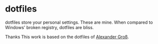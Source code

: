 # dotfiles

dotfiles store your personal settings. These are mine. When compared to Windows' broken registry, dotfiles are bliss.





Thanks
This work is based on the dotfiles of [Alexander Groß](https://github.com/agross/dotfiles).